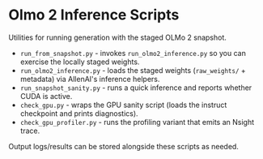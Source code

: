 # Olmo 2 Inference Scripts

Utilities for running generation with the staged OLMo 2 snapshot.

- `run_from_snapshot.py` - invokes `run_olmo2_inference.py` so you can exercise the locally staged weights.
- `run_olmo2_inference.py` - loads the staged weights (`raw_weights/` + metadata) via AllenAI's inference helpers.
- `run_snapshot_sanity.py` - runs a quick inference and reports whether CUDA is active.
- `check_gpu.py` - wraps the GPU sanity script (loads the instruct checkpoint and prints diagnostics).
- `check_gpu_profiler.py` - runs the profiling variant that emits an Nsight trace.

Output logs/results can be stored alongside these scripts as needed.
